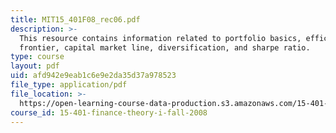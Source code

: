 ```yaml
---
title: MIT15_401F08_rec06.pdf
description: >-
  This resource contains information related to portfolio basics, efficient
  frontier, capital market line, diversification, and sharpe ratio.
type: course
layout: pdf
uid: afd942e9eab1c6e9e2da35d37a978523
file_type: application/pdf
file_location: >-
  https://open-learning-course-data-production.s3.amazonaws.com/15-401-finance-theory-i-fall-2008/afd942e9eab1c6e9e2da35d37a978523_MIT15_401F08_rec06.pdf
course_id: 15-401-finance-theory-i-fall-2008
---
```

